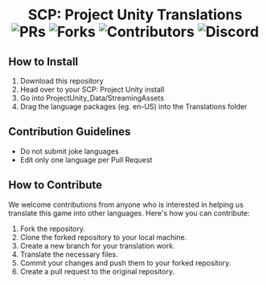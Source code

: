 <div align = center>

# SCP: Project Unity Translations <br>![PRs](https://badgen.net/github/open-prs/Creet1724/ProjectUnity-Translations?cache=900) ![Forks](https://badgen.net/github/forks/Creet1724/ProjectUnity-Translations?cache=900) ![Contributors](https://badgen.net/github/contributors/Creet1724/ProjectUnity-Translations?cache=900) ![Discord](https://badgen.net/discord/members/XEcDEsec8Y?cache=900)
  
</div>

## How to Install
1. Download this repository
2. Head over to your SCP: Project Unity install
3. Go into ProjectUnity_Data/StreamingAssets
4. Drag the language packages (eg. en-US) into the Translations folder

## Contribution Guidelines
- Do not submit joke languages
- Edit only one language per Pull Request

## How to Contribute
We welcome contributions from anyone who is interested in helping us translate this game into other languages. Here's how you can contribute:

1. Fork the repository.
2. Clone the forked repository to your local machine.
3. Create a new branch for your translation work.
4. Translate the necessary files.
5. Commit your changes and push them to your forked repository.
6. Create a pull request to the original repository.
